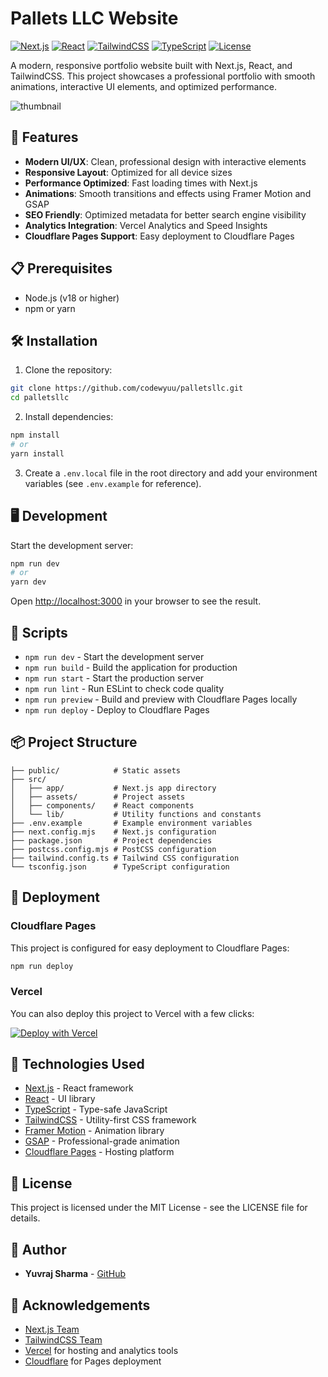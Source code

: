 # Pallets LLC Website

[![Next.js](https://img.shields.io/badge/Next.js-14.2.15-black)](https://nextjs.org/)
[![React](https://img.shields.io/badge/React-18-blue)](https://reactjs.org/)
[![TailwindCSS](https://img.shields.io/badge/TailwindCSS-3.4.1-38B2AC)](https://tailwindcss.com/)
[![TypeScript](https://img.shields.io/badge/TypeScript-5-3178C6)](https://www.typescriptlang.org/)
[![License](https://img.shields.io/badge/License-MIT-green)](LICENSE)

A modern, responsive portfolio website built with Next.js, React, and TailwindCSS. This project showcases a professional portfolio with smooth animations, interactive UI elements, and optimized performance.

![thumbnail](https://github.com/user-attachments/assets/27b6a395-8b09-4af6-96b2-7d65ca399ef6)


## 🚀 Features

- **Modern UI/UX**: Clean, professional design with interactive elements
- **Responsive Layout**: Optimized for all device sizes
- **Performance Optimized**: Fast loading times with Next.js
- **Animations**: Smooth transitions and effects using Framer Motion and GSAP
- **SEO Friendly**: Optimized metadata for better search engine visibility
- **Analytics Integration**: Vercel Analytics and Speed Insights
- **Cloudflare Pages Support**: Easy deployment to Cloudflare Pages

## 📋 Prerequisites

- Node.js (v18 or higher)
- npm or yarn

## 🛠️ Installation

1. Clone the repository:

```bash
git clone https://github.com/codewyuu/palletsllc.git
cd palletsllc
```

2. Install dependencies:

```bash
npm install
# or
yarn install
```

3. Create a `.env.local` file in the root directory and add your environment variables (see `.env.example` for reference).

## 🖥️ Development

Start the development server:

```bash
npm run dev
# or
yarn dev
```

Open [http://localhost:3000](http://localhost:3000) in your browser to see the result.

## 🔧 Scripts

- `npm run dev` - Start the development server
- `npm run build` - Build the application for production
- `npm run start` - Start the production server
- `npm run lint` - Run ESLint to check code quality
- `npm run preview` - Build and preview with Cloudflare Pages locally
- `npm run deploy` - Deploy to Cloudflare Pages

## 📦 Project Structure

```
├── public/            # Static assets
├── src/
│   ├── app/           # Next.js app directory
│   ├── assets/        # Project assets
│   ├── components/    # React components
│   └── lib/           # Utility functions and constants
├── .env.example       # Example environment variables
├── next.config.mjs    # Next.js configuration
├── package.json       # Project dependencies
├── postcss.config.mjs # PostCSS configuration
├── tailwind.config.ts # Tailwind CSS configuration
└── tsconfig.json      # TypeScript configuration
```

## 🚢 Deployment

### Cloudflare Pages

This project is configured for easy deployment to Cloudflare Pages:

```bash
npm run deploy
```

### Vercel

You can also deploy this project to Vercel with a few clicks:

[![Deploy with Vercel](https://vercel.com/button)](https://vercel.com/new/clone?repository-url=https%3A%2F%2Fgithub.com%2Fcodewyuu%2Fpalletsllc)

## 🧰 Technologies Used

- [Next.js](https://nextjs.org/) - React framework
- [React](https://reactjs.org/) - UI library
- [TypeScript](https://www.typescriptlang.org/) - Type-safe JavaScript
- [TailwindCSS](https://tailwindcss.com/) - Utility-first CSS framework
- [Framer Motion](https://www.framer.com/motion/) - Animation library
- [GSAP](https://greensock.com/gsap/) - Professional-grade animation
- [Cloudflare Pages](https://pages.cloudflare.com/) - Hosting platform

## 📄 License

This project is licensed under the MIT License - see the LICENSE file for details.

## 👤 Author

- **Yuvraj Sharma** - [GitHub](https://github.com/codewyuu)

## 🙏 Acknowledgements

- [Next.js Team](https://nextjs.org/)
- [TailwindCSS Team](https://tailwindcss.com/)
- [Vercel](https://vercel.com/) for hosting and analytics tools
- [Cloudflare](https://www.cloudflare.com/) for Pages deployment
